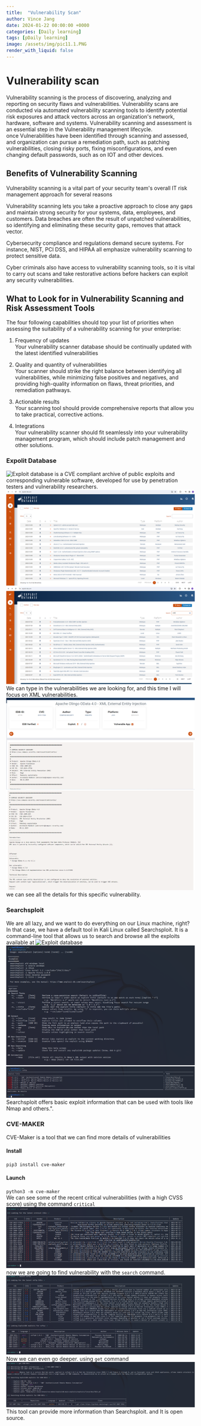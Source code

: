 ```yaml
---
title:  "Vulnerability Scan"
author: Vince Jang
date: 2024-01-22 00:00:00 +0000
categories: [Daily learning]
tags: [pDaily learning]
image: /assets/img/pic11.1.PNG
render_with_liquid: false
---
```


# Vulnerability scan
Vulnerability scanning is the process of discovering, analyzing and reporting on security flaws and vulnerabilities. Vulnerability scans are conducted via automated vulnerability scanning tools to identify potential risk exposures and attack vectors across an organization's network, hardware, software and systems. Vulnerability scanning and assessment is an essential step in the Vulnerability management lifecycle.  
once Vulnerabilities have been identified through scanning and assessed, and organization can pursue a remediation path, such as patching vulnerabilities, closing risky ports, fixing misconfigurations, and even changing default passwords, such as on IOT and other devices.

## Benefits of Vulnerability Scanning
Vulnerability scanning is a vital part of your security team's overall IT risk management approach for several reasons

Vulnerability scanning lets you take a proactive approach to close any gaps and maintain strong security for your systems, data, employees, and customers. Data breaches are often the result of unpatched vulnerabilities, so identifying and eliminating these security gaps, removes that attack vector.

Cybersecurity compliance and regulations demand secure systems. For instance, NIST, PCI DSS, and HIPAA all emphasize vulnerability scanning to protect sensitive data.

Cyber criminals also have access to vulnerability scanning tools, so it is vital to carry out scans and take restorative actions before hackers can exploit any security vulnerabilities.

## What to Look for in Vulnerability Scanning and Risk Assessment Tools
The four following capabilities should top your list of priorities when assessing the suitability of a vulnerability scanning for your enterprise:

1. Frequency of updates  
Your vulnerability scanner database should be continually updated with the latest identified vulnerabilities

2. Quality and quantity of vulnerabilities  
Your scanner should strike the right balance between identifying all vulnerabilities, while minimizing false positives and negatives, and providing high-quality information on flaws, threat priorities, and remediation pathways.

3. Actionable results  
Your scanning tool should provide comprehensive reports that allow you to take practical, corrective actions.

4. Integrations  
Your vulnerability scanner should fit seamlessly into your vulnerability management program, which should include patch management and other solutions.

### Expolit Database
![Exploit database](https://www.exploit-db.com/) is a CVE compliant archive of public exploits and corresponding vulnerable software, developed for use by penetration testers and vulnerability researchers.  
![images](/assets/img/pic11.1.png)  
![images](/assets/img/pic11.2.PNG)  
We can type in the vulnerabilities we are looking for, and this time I will focus on XML vulnerabilities.
![images](/assets/img/pic11.3.PNG)
![images](/assets/img/pic11.4.PNG)  
we can see all the details for this specific vulnerability.  

### Searchsploit
We are all lazy, and we want to do everything on our Linux machine, right? In that case, we have a default tool in Kali Linux called Searchsploit. It is a command-line tool that allows us to search and browse all the exploits available at ![Exploit database](https://www.exploit-db.com/)  
![images](/assets/img/pic11.5.PNG)  
![images](/assets/img/pic11.6.PNG)  
Searchsploit offers basic exploit information that can be used with tools like Nmap and others.".

### CVE-MAKER
CVE-Maker is a tool that we can find more details of vulnerabilities
#### Install
`pip3 install cve-maker`  
#### Launch
`python3 -m cve-maker`  
We can see some of the recent critical vulnerabilities (with a high CVSS score) using the command `critical`  
![images](/assets/img/pic11.7.PNG)
now we are going to find vulnerability with the `search` command.  
![images](/assets/img/pic11.8.PNG)  
Now we can even go deeper. using `get` command  
![images](/assets/img/pic11.9.PNG)  
This tool can provide more information than Searchsploit. and It is open source.









